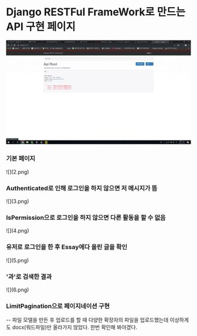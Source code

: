 <h1>Django RESTFul FrameWork로 만드는 API 구현 페이지</h1>



![](1.png)
<h3>기본 페이지 </h3>
![](2.png)
<h3>Authenticated로 인해 로그인을 하지 않으면 저 메시지가 뜸 </h3>
![](3.png)
<h3>IsPermission으로 로그인을 하지 않으면 다른 활동을 할 수 없음 </h3>
![](4.png)
<h3>유저로 로그인을 한 후 Essay에다 올린 글을 확인 </h3>
![](5.png)
<h3>'과'로 검색한 결과 </h3>
![](6.png)
<h3>LimitPagination으로 페이지네이션 구현 </h3>

-- 파일 모델을 만든 후 업로드를 할 때 다양한 확장자의 파일을 업로드했는데 이상하게도 docx(워드파일)만 올라가지 않았다. 한번 확인해 봐야겠다.